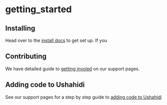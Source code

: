 # getting\_started

## Installing

Head over to the [install docs](https://www.ushahidi.com/support/install-ushahidi) to get set up. If you

## Contributing

We have detailed guide to [getting involed](https://www.ushahidi.com/support/get-involved) on our support pages.

## Adding code to Ushahidi

See our support pages for a step by step guide to [adding code to Ushahidi](https://www.ushahidi.com/support/add-code-to-ushahidi)

